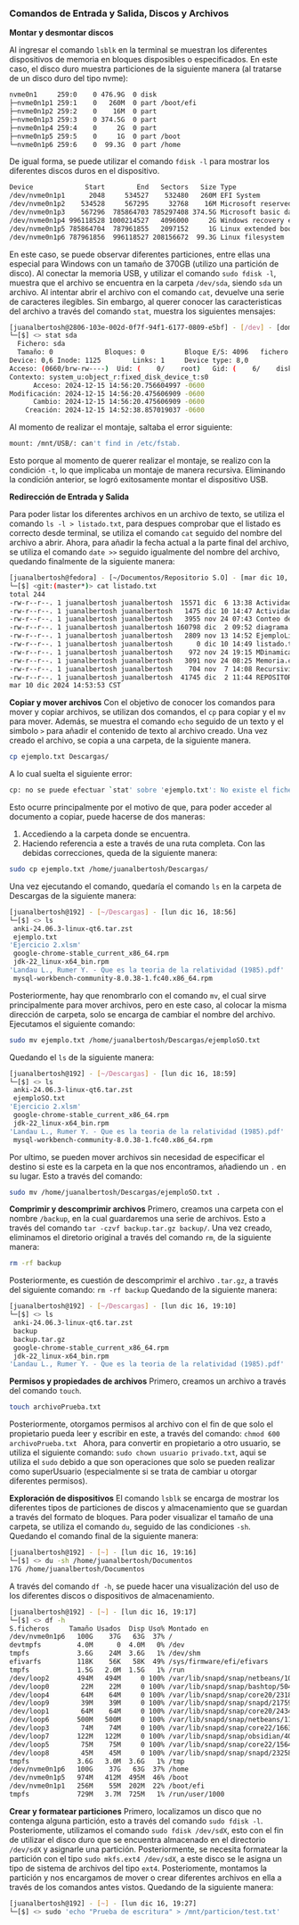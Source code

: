 ### Comandos de Entrada y Salida, Discos y Archivos
__Montar y desmontar discos__

Al ingresar el comando `lsblk` en la terminal se muestran los diferentes dispositivos de memoria en bloques disposibles o especificados. En este caso, el disco duro muestra particiones de la siguiente manera (al tratarse de un disco duro del tipo nvme):
```bash
nvme0n1     259:0    0 476.9G  0 disk 
├─nvme0n1p1 259:1    0   260M  0 part /boot/efi
├─nvme0n1p2 259:2    0    16M  0 part 
├─nvme0n1p3 259:3    0 374.5G  0 part 
├─nvme0n1p4 259:4    0     2G  0 part 
├─nvme0n1p5 259:5    0     1G  0 part /boot
└─nvme0n1p6 259:6    0  99.3G  0 part /home
```
De igual forma, se puede utilizar el comando `fdisk -l` para mostrar los diferentes discos duros en el dispositivo. 
```bash
Device             Start        End   Sectors   Size Type
/dev/nvme0n1p1      2048     534527    532480   260M EFI System
/dev/nvme0n1p2    534528     567295     32768    16M Microsoft reserved
/dev/nvme0n1p3    567296  785864703 785297408 374.5G Microsoft basic data
/dev/nvme0n1p4 996118528 1000214527   4096000     2G Windows recovery environment
/dev/nvme0n1p5 785864704  787961855   2097152     1G Linux extended boot
/dev/nvme0n1p6 787961856  996118527 208156672  99.3G Linux filesystem
```
En este caso, se puede observar diferentes particiones, entre ellas una especial para Windows con un tamaño de 370GB (utilizo una partición de disco).
Al conectar la memoria USB, y utilizar el comando `sudo fdisk -l`, muestra que el archivo se encuentra en la carpeta `/dev/sda`, siendo `sda` un archivo. 
Al intentar abrir el archivo con el comando 
`cat`, devuelve una serie de caracteres ilegibles. 
Sin embargo, al querer conocer las caracteristicas del archivo a través del comando `stat`, muestra los siguientes mensajes: 
```bash
[juanalbertosh@2806-103e-002d-0f7f-94f1-6177-0809-e5bf] - [/dev] - [dom dic 15, 14:56]
└─[$] <> stat sda     
  Fichero: sda
  Tamaño: 0         	Bloques: 0          Bloque E/S: 4096   fichero especial de bloques
Device: 0,6	Inode: 1125        Links: 1     Device type: 8,0
Acceso: (0660/brw-rw----)  Uid: (    0/    root)   Gid: (    6/    disk)
Contexto: system_u:object_r:fixed_disk_device_t:s0
      Acceso: 2024-12-15 14:56:20.756604997 -0600
Modificación: 2024-12-15 14:56:20.475606909 -0600
      Cambio: 2024-12-15 14:56:20.475606909 -0600
    Creación: 2024-12-15 14:52:38.857019037 -0600
```
Al momento de realizar el montaje, saltaba el error siguiente: 
```bash
mount: /mnt/USB/: can't find in /etc/fstab.
```
Esto porque al momento de querer realizar el montaje, se realizo con la condición `-t`, lo que implicaba un montaje de manera recursiva. 
Eliminando la condición anterior, se logró exitosamente montar el dispositivo USB. 


__Redirección de Entrada y Salida__

Para poder listar los diferentes archivos en un archivo de texto, se utiliza el comando `ls -l > listado.txt`, para despues comprobar que el listado es correcto desde terminal, se utiliza el comando `cat` seguido del nombre del archivo a abrir. Ahora, para añadir la fecha actual a la parte final del archivo, se utiliza el comando `date >>` seguido igualmente del nombre del archivo, quedando finalmente de la siguiente manera: 
```bash
[juanalbertosh@fedora] - [~/Documentos/Repositorio S.O] - [mar dic 10, 14:53]
└─[$] <git:(master*)> cat listado.txt
total 244
-rw-r--r--. 1 juanalbertosh juanalbertosh  15571 dic  6 13:38 Actividad EyS Linux.md
-rw-r--r--. 1 juanalbertosh juanalbertosh   1475 dic 10 14:47 ActividadDiscos.md
-rw-r--r--. 1 juanalbertosh juanalbertosh   3955 nov 24 07:43 Conteo de islas.c
-rw-r--r--. 1 juanalbertosh juanalbertosh 160798 dic  2 09:52 diagrama.png
-rw-r--r--. 1 juanalbertosh juanalbertosh   2809 nov 13 14:52 EjemploLista.c
-rw-r--r--. 1 juanalbertosh juanalbertosh      0 dic 10 14:49 listado.txt
-rw-r--r--. 1 juanalbertosh juanalbertosh    972 nov 24 19:15 MDinamica.c
-rw-r--r--. 1 juanalbertosh juanalbertosh   3091 nov 24 08:25 Memoria.c
-rw-r--r--. 1 juanalbertosh juanalbertosh    704 nov  7 14:08 Recursividad2.c
-rw-r--r--. 1 juanalbertosh juanalbertosh  41745 dic  2 11:44 REPOSITORIO.md
mar 10 dic 2024 14:53:53 CST
```
__Copiar y mover archivos__
Con el objetivo de conocer los comandos para mover y copiar archivos, se utilizan dos comandos, el `cp` para copiar y el `mv` para mover. Además, se muestra el comando `echo` seguido de un texto y el simbolo `>` para añadir el contenido de texto al archivo creado. 
Una vez creado el archivo, se copia a una carpeta, de la siguiente manera. 
```bash
cp ejemplo.txt Descargas/
```
A lo cual suelta el siguiente error: 
```bash
cp: no se puede efectuar `stat' sobre 'ejemplo.txt': No existe el fichero o el directorio
```
Esto ocurre principalmente por el motivo de que, para poder acceder al documento a copiar, puede hacerse de dos maneras:

1. Accediendo a la carpeta donde se encuentra. 
2.  Haciendo referencia a este a través de una ruta completa. 
Con las debidas correcciones, queda de la siguiente manera: 
```bash
sudo cp ejemplo.txt /home/juanalbertosh/Descargas/
```
Una vez ejecutando el comando, quedaría el comando `ls` en la carpeta de Descargas de la siguiente manera: 
```bash
[juanalbertosh@192] - [~/Descargas] - [lun dic 16, 18:56]
└─[$] <> ls
 anki-24.06.3-linux-qt6.tar.zst                                        'Nuevos métodos(1).xlsm'
 ejemplo.txt                                                           'Nuevos métodos.xlsm'
'Ejercicio 2.xlsm'                                                     'Perelman Ya.I. - Geometria recreativa.pdf'
 google-chrome-stable_current_x86_64.rpm                                query.txt
 jdk-22_linux-x64_bin.rpm                                               VirtualBox-7.1-7.1.2_164945_fedora40-1.x86_64.rpm
'Landau L., Rumer Y. - Que es la teoria de la relatividad (1985).pdf'   VisualStudioSetup.exe
 mysql-workbench-community-8.0.38-1.fc40.x86_64.rpm
```
Posteriormente, hay que renombrarlo con el comando `mv`, el cual sirve principalmente para mover archivos, pero en este caso, al colocar la misma dirección de carpeta, solo se encarga de cambiar el nombre del archivo. 
Ejecutamos el siguiente comando:
```bash
sudo mv ejemplo.txt /home/juanalbertosh/Descargas/ejemploSO.txt
```
Quedando el `ls` de la siguiente manera: 
```bash
[juanalbertosh@192] - [~/Descargas] - [lun dic 16, 18:59]
└─[$] <> ls
 anki-24.06.3-linux-qt6.tar.zst                                        'Nuevos métodos(1).xlsm'
 ejemploSO.txt                                                         'Nuevos métodos.xlsm'
'Ejercicio 2.xlsm'                                                     'Perelman Ya.I. - Geometria recreativa.pdf'
 google-chrome-stable_current_x86_64.rpm                                query.txt
 jdk-22_linux-x64_bin.rpm                                               VirtualBox-7.1-7.1.2_164945_fedora40-1.x86_64.rpm
'Landau L., Rumer Y. - Que es la teoria de la relatividad (1985).pdf'   VisualStudioSetup.exe
 mysql-workbench-community-8.0.38-1.fc40.x86_64.rpm
```
Por ultimo, se pueden mover archivos sin necesidad de especificar el destino si este es la carpeta en la que nos encontramos, añadiendo un `.` en su lugar. 
Esto a través del comando: 
```bash
sudo mv /home/juanalbertosh/Descargas/ejemploSO.txt .
```

__Comprimir y descomprimir archivos__
Primero, creamos una carpeta con el nombre `/backup`, en la cual guardaremos una serie de archivos. Esto a través del comando `tar -czvf backup.tar.gz backup/`. 
Una vez creado, eliminamos el diretorio original a través del comando `rm`, de la siguiente manera: 
```bash
rm -rf backup
```
Posteriormente, es cuestión de descomprimir el archivo `.tar.gz`, a través del siguiente comando: `rm -rf backup`
Quedando de la siguiente manera: 
```bash
[juanalbertosh@192] - [~/Descargas] - [lun dic 16, 19:10]
└─[$] <> ls
 anki-24.06.3-linux-qt6.tar.zst                                         mysql-workbench-community-8.0.38-1.fc40.x86_64.rpm
 backup                                                                'Nuevos métodos(1).xlsm'
 backup.tar.gz                                                         'Perelman Ya.I. - Geometria recreativa.pdf'
 google-chrome-stable_current_x86_64.rpm                                VirtualBox-7.1-7.1.2_164945_fedora40-1.x86_64.rpm
 jdk-22_linux-x64_bin.rpm                                               VisualStudioSetup.exe
'Landau L., Rumer Y. - Que es la teoria de la relatividad (1985).pdf'
```

__Permisos y propiedades de archivos__
Primero, creamos un archivo a través del comando `touch`. 
```bash
touch archivoPrueba.txt
```
Posteriormente, otorgamos permisos al archivo con el fin de que solo el propietario pueda leer y escribir en este, a través del comando:
`chmod 600 archivoPrueba.txt `
Ahora, para convertir en propietario a otro usuario, se utiliza el siguiente comando: 
`sudo chown usuario privado.txt`, aqui se utiliza el `sudo` debido a que son operaciones que solo se pueden realizar como superUsuario (especialmente si se trata de cambiar u otorgar diferentes permisos). 

__Exploración de dispositivos__
El comando `lsblk` se encarga de mostrar los diferentes tipos de particiones de discos y almacenamiento que se guardan a través del formato de bloques. 
Para poder visualizar el tamaño de una carpeta, se utiliza el comando `du`, seguido de las condiciones `-sh`. 
Quedando el comando final de la siguiente manera: 
```bash
[juanalbertosh@192] - [~] - [lun dic 16, 19:16]
└─[$] <> du -sh /home/juanalbertosh/Documentos
17G	/home/juanalbertosh/Documentos
```
A través del comando `df -h`, se puede hacer una visualización del uso de los diferentes discos o dispositivos de almacenamiento. 
```bash
[juanalbertosh@192] - [~] - [lun dic 16, 19:17]
└─[$] <> df -h                                
S.ficheros     Tamaño Usados  Disp Uso% Montado en
/dev/nvme0n1p6   100G    37G   63G  37% /
devtmpfs         4.0M      0  4.0M   0% /dev
tmpfs            3.6G    24M  3.6G   1% /dev/shm
efivarfs         118K    56K   58K  49% /sys/firmware/efi/efivars
tmpfs            1.5G   2.0M  1.5G   1% /run
/dev/loop2       494M   494M     0 100% /var/lib/snapd/snap/netbeans/102
/dev/loop0        22M    22M     0 100% /var/lib/snapd/snap/bashtop/504
/dev/loop4        64M    64M     0 100% /var/lib/snapd/snap/core20/2318
/dev/loop9        39M    39M     0 100% /var/lib/snapd/snap/snapd/21759
/dev/loop1        64M    64M     0 100% /var/lib/snapd/snap/core20/2434
/dev/loop6       500M   500M     0 100% /var/lib/snapd/snap/netbeans/111
/dev/loop3        74M    74M     0 100% /var/lib/snapd/snap/core22/1663
/dev/loop7       122M   122M     0 100% /var/lib/snapd/snap/obsidian/40
/dev/loop5        75M    75M     0 100% /var/lib/snapd/snap/core22/1564
/dev/loop8        45M    45M     0 100% /var/lib/snapd/snap/snapd/23258
tmpfs            3.6G   3.0M  3.6G   1% /tmp
/dev/nvme0n1p6   100G    37G   63G  37% /home
/dev/nvme0n1p5   974M   412M  495M  46% /boot
/dev/nvme0n1p1   256M    55M  202M  22% /boot/efi
tmpfs            729M   3.7M  725M   1% /run/user/1000
```

__Crear y formatear particiones__
Primero, localizamos un disco que no contenga alguna partición, esto a través del comando `sudo fdisk -l`. 
Posteriomente, utilizamos el comando `sudo fdisk /dev/sdX`, esto con el fin de utilizar el disco duro que se encuentra almacenado en el directorio `/dev/sdX` y asignarle una partición. 
Posteriormente, se necesita formatear la partición con el tipo `sudo mkfs.ext4 /dev/sdX`, a este disco se le asigna un tipo de sistema de archivos del tipo `ext4`.
Posteriomente, montamos la partición y nos encargamos de mover o crear diferentes archivos en ella a través de los comandos antes vistos. 
Quedando de la siguiente manera: 
```bash
[juanalbertosh@192] - [~] - [lun dic 16, 19:27]
└─[$] <> sudo 'echo "Prueba de escritura" > /mnt/particion/test.txt'
``` 





